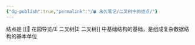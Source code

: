 ```yaml
---
{"dg-publish":true,"permalink":"/🍀 永久笔记/二叉树中的结点/"}
---
```



结点是 [[🌱 花园导览/Σ 二叉树\|Σ 二叉树]] 中基础结构的基础，是组成复杂数据结构的基本单位
